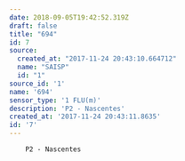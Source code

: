 ```yaml
---
date: 2018-09-05T19:42:52.319Z
draft: false
title: "694"
id: 7
source:
  created_at: "2017-11-24 20:43:10.664712"
  name: "SAISP"
  id: "1"
source_id: '1'
name: '694'
sensor_type: '1 FLU(m)'
description: 'P2 - Nascentes'
created_at: '2017-11-24 20:43:11.8635'
id: '7'
---
```

		P2 - Nascentes